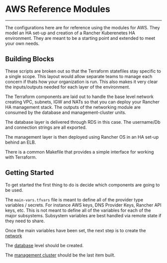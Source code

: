 # AWS Reference Modules

---

The configurations here are for reference using the modules for AWS. They model an HA set-up and creation of a Rancher Kuberenetes HA environment. They are meant to be a starting point and extended to meet your own needs.

## Building Blocks

These scripts are broken out so that the Terraform statefiles stay specific to a single scope. This layout would allow separate teams to manage each concern if thats how your organization is run. This also makes it very clear the inputs/outputs needed for each layer of the environment.

The Terraform components are laid out to handle the base level network creating VPC, subnets, IGW and NATs so that you can deploy your Rancher HA management stack. The outputs of the networking module are consumed by the database and management-cluster units.

The database layer is delivered through RDS in this case. The username/Db and connection strings are all exported.

The management layer is then deployed using Rancher OS in an HA set-up behind an ELB.

There is a common Makefile that provides a simple interface for working with Terraform.

## Getting Started

To get started the first thing to do is decide which components are going to be used.

The `main-vars.tfvars` file is meant to define all of the provider type variables / secrets. For instance AWS keys, DNS Provider Keys, Rancher API keys, etc. This is not meant to define all of the variables for each of the major subsystems. Subsystem variables are best handled via remote state if they need to share.

Once the main variables have been set, the next step is to create the [network]()

The [database]() level should be created.

The [management cluster]() should be the last item built.
